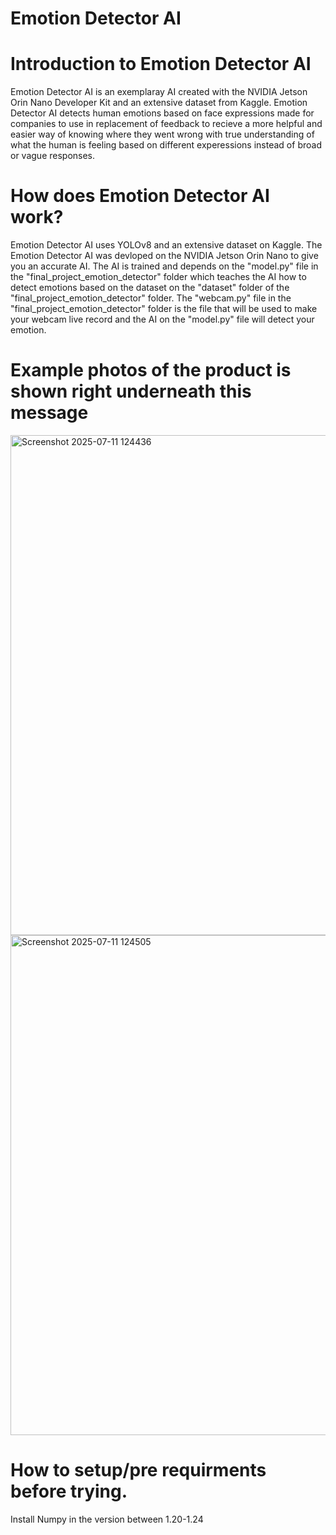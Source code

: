 
# Emotion Detector AI

# Introduction to Emotion Detector AI
Emotion Detector AI is an exemplaray AI created with the NVIDIA Jetson Orin Nano Developer Kit and an extensive dataset from Kaggle.
Emotion Detector AI detects human emotions based on face expressions made for companies to use in replacement of feedback to recieve a more helpful and easier way of knowing where they went wrong with true understanding of what the human is feeling based on different experessions instead of broad or vague responses.

# How does Emotion Detector AI work?
Emotion Detector AI uses YOLOv8 and an extensive dataset on Kaggle. The Emotion Detector AI was devloped on the NVIDIA Jetson Orin Nano to give you an accurate AI.
The AI is trained and depends on the "model.py" file in the "final_project_emotion_detector" folder which teaches the AI how to detect emotions based on the dataset on the "dataset" folder of the "final_project_emotion_detector" folder. The "webcam.py" file in the "final_project_emotion_detector" folder is the file that will be used to make your webcam live record and the AI on the "model.py" file will detect your emotion.


 
# Example photos of the product is shown right underneath this message

<img width="1280" height="800" alt="Screenshot 2025-07-11 124436" src="https://github.com/user-attachments/assets/0e9e613f-fad4-45e3-8728-0ab52e8f61ba" />
<img width="1280" height="800" alt="Screenshot 2025-07-11 124505" src="https://github.com/user-attachments/assets/e429ae07-7f86-4a70-8bae-7f2a04eceaa3" />



# How to setup/pre requirments before trying. 
Install Numpy in the version between 1.20-1.24

